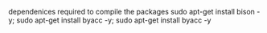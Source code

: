  dependenices required to compile the packages
 sudo apt-get install bison -y; sudo apt-get install byacc -y; sudo apt-get install byacc -y
 
